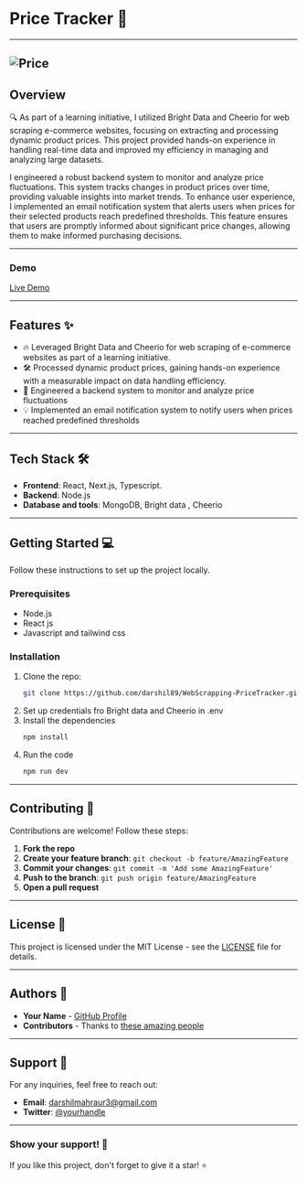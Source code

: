 # **Price Tracker** 🚀

---
![Price](https://i.giphy.com/media/v1.Y2lkPTc5MGI3NjExNXluNmdybW1mcmdoaHV2eXlzc2xjbTQ4N2JxYnM0M2RuaTJ5YWVxNiZlcD12MV9pbnRlcm5hbF9naWZfYnlfaWQmY3Q9Zw/1uXj5hl0EMj0Tfe8Ub/giphy.gif)
---

## **Overview**

🔍 As part of a learning initiative, I utilized Bright Data and Cheerio for web scraping e-commerce websites, focusing on extracting and processing dynamic product prices. This project provided hands-on experience in handling real-time data and improved my efficiency in managing and analyzing large datasets.

I engineered a robust backend system to monitor and analyze price fluctuations. This system tracks changes in product prices over time, providing valuable insights into market trends. To enhance user experience, I implemented an email notification system that alerts users when prices for their selected products reach predefined thresholds. This feature ensures that users are promptly informed about significant price changes, allowing them to make informed purchasing decisions.

---

### **Demo**

[Live Demo](https://dayanand.vercel.app/)

---

## **Features** ✨

- 🔥 Leveraged Bright Data and Cheerio for web scraping of e-commerce websites as part of a learning initiative.
- 🛠️ Processed dynamic product prices, gaining hands-on experience with a measurable impact on data handling efficiency.
- 🚀 Engineered a backend system to monitor and analyze price fluctuations
- 💡 Implemented an email notification system to notify users when prices reached predefined thresholds

---

## **Tech Stack** 🛠️

- **Frontend**: React, Next.js, Typescript.
- **Backend**: Node.js
- **Database and tools**: MongoDB, Bright data , Cheerio

---

## **Getting Started** 💻

Follow these instructions to set up the project locally.

### **Prerequisites**

- Node.js
- React js
- Javascript and tailwind css

### **Installation**

1. Clone the repo:
   ```bash
   git clone https://github.com/darshil89/WebScrapping-PriceTracker.git
   ```
2. Set up credentials fro Bright data and Cheerio in .env
3. Install the dependencies
    ```bash
   npm install
   ```
4. Run the code
    ```bash
   npm run dev
   ```

---

## **Contributing** 🤝

Contributions are welcome! Follow these steps:

1. **Fork the repo**
2. **Create your feature branch**: `git checkout -b feature/AmazingFeature`
3. **Commit your changes**: `git commit -m 'Add some AmazingFeature'`
4. **Push to the branch**: `git push origin feature/AmazingFeature`
5. **Open a pull request**

---

## **License** 📝

This project is licensed under the MIT License - see the [LICENSE](LICENSE) file for details.

---

## **Authors** 👥

- **Your Name** - [GitHub Profile](https://github.com/darshil89)
- **Contributors** - Thanks to [these amazing people](https://github.com/darshil89/WebScrapping-PriceTracker/contributors)

---


## **Support** 💬

For any inquiries, feel free to reach out:

- **Email**: darshilmahraur3@gmail.com
- **Twitter**: [@yourhandle](https://x.com/DMahraur?t=vJsxXpuPpqOON9kH4Tr8jw&s=09)

---

### **Show your support!** 🌟

If you like this project, don't forget to give it a star! ⭐

